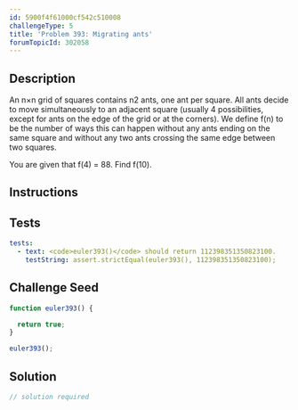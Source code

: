 ```yaml
---
id: 5900f4f61000cf542c510008
challengeType: 5
title: 'Problem 393: Migrating ants'
forumTopicId: 302058
---
```


## Description
<section id='description'>
An  n×n grid of squares contains  n2 ants, one ant per square.
All ants decide to move simultaneously to an adjacent square (usually 4 possibilities, except for ants on the edge of the grid or at the corners).
We define f(n) to be the number of ways this can happen without any ants ending on the same square and without any two ants crossing the same edge between two squares.


You are given that f(4) = 88.
Find  f(10).
</section>

## Instructions
<section id='instructions'>

</section>

## Tests
<section id='tests'>

```yml
tests:
  - text: <code>euler393()</code> should return 112398351350823100.
    testString: assert.strictEqual(euler393(), 112398351350823100);

```

</section>

## Challenge Seed
<section id='challengeSeed'>

<div id='js-seed'>

```js
function euler393() {

  return true;
}

euler393();
```

</div>



</section>

## Solution
<section id='solution'>

```js
// solution required
```

</section>
